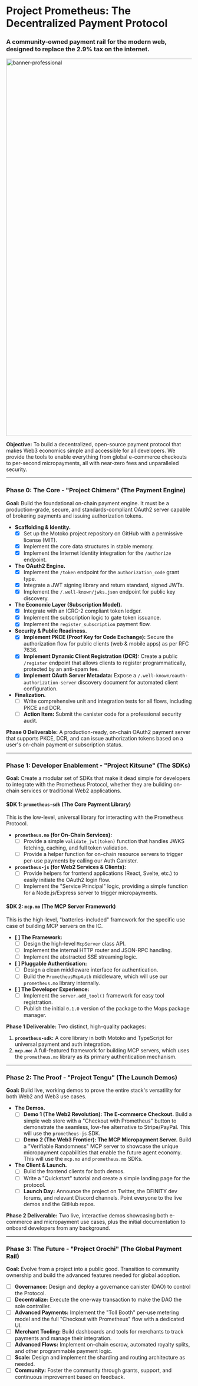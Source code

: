 # Project Prometheus: The Decentralized Payment Protocol

### A community-owned payment rail for the modern web, designed to replace the 2.9% tax on the internet.

<img width="1536" height="1024" alt="banner-professional" src="https://github.com/user-attachments/assets/b1214338-c1e7-45d9-848b-d37f8983dfa2" />


**Objective:** To build a decentralized, open-source payment protocol that makes Web3 economics simple and accessible for all developers. We provide the tools to enable everything from global e-commerce checkouts to per-second micropayments, all with near-zero fees and unparalleled security.

---

### Phase 0: The Core - "Project Chimera" (The Payment Engine)

**Goal:** Build the foundational on-chain payment engine. It must be a production-grade, secure, and standards-compliant OAuth2 server capable of brokering payments and issuing authorization tokens.

*   **Scaffolding & Identity.**
    *   [x] Set up the Motoko project repository on GitHub with a permissive license (MIT).
    *   [x] Implement the core data structures in stable memory.
    *   [x] Implement the Internet Identity integration for the `/authorize` endpoint.

*   **The OAuth2 Engine.**
    *   [x] Implement the `/token` endpoint for the `authorization_code` grant type.
    *   [x] Integrate a JWT signing library and return standard, signed JWTs.
    *   [x] Implement the `/.well-known/jwks.json` endpoint for public key discovery.

*   **The Economic Layer (Subscription Model).**
    *   [x] Integrate with an ICRC-2 compliant token ledger.
    *   [x] Implement the subscription logic to gate token issuance.
    *   [x] Implement the `register_subscription` payment flow.

*   **Security & Public Readiness.**
    *   [x] **Implement PKCE (Proof Key for Code Exchange):** Secure the authorization flow for public clients (web & mobile apps) as per RFC 7636.
    *   [x] **Implement Dynamic Client Registration (DCR):** Create a public `/register` endpoint that allows clients to register programmatically, protected by an anti-spam fee.
    *   [x] **Implement OAuth Server Metadata:** Expose a `/.well-known/oauth-authorization-server` discovery document for automated client configuration.

*   **Finalization.**
    *   [ ] Write comprehensive unit and integration tests for all flows, including PKCE and DCR.
    *   [ ] **Action Item:** Submit the canister code for a professional security audit.

**Phase 0 Deliverable:** A production-ready, on-chain OAuth2 payment server that supports PKCE, DCR, and can issue authorization tokens based on a user's on-chain payment or subscription status.

---

### Phase 1: Developer Enablement - "Project Kitsune" (The SDKs)

**Goal:** Create a modular set of SDKs that make it dead simple for developers to integrate with the Prometheus Protocol, whether they are building on-chain services or traditional Web2 applications.

#### SDK 1: `prometheus-sdk` (The Core Payment Library)
This is the low-level, universal library for interacting with the Prometheus Protocol.

*   **`prometheus.mo` (for On-Chain Services):**
    *   [ ] Provide a simple `validate_jwt(token)` function that handles JWKS fetching, caching, and full token validation.
    *   [ ] Provide a helper function for on-chain resource servers to trigger per-use payments by calling our Auth Canister.

*   **`prometheus-js` (for Web2 Services & Clients):**
    *   [ ] Provide helpers for frontend applications (React, Svelte, etc.) to easily initiate the OAuth2 login flow.
    *   [ ] Implement the "Service Principal" logic, providing a simple function for a Node.js/Express server to trigger micropayments.

#### SDK 2: `mcp.mo` (The MCP Server Framework)
This is the high-level, "batteries-included" framework for the specific use case of building MCP servers on the IC.

*   **[ ] The Framework:**
    *   [ ] Design the high-level `McpServer` class API.
    *   [ ] Implement the internal HTTP router and JSON-RPC handling.
    *   [ ] Implement the abstracted SSE streaming logic.
*   **[ ] Pluggable Authentication:**
    *   [ ] Design a clean middleware interface for authentication.
    *   [ ] Build the `PrometheusMcpAuth` middleware, which will use our `prometheus.mo` library internally.
*   **[ ] The Developer Experience:**
    *   [ ] Implement the `server.add_tool()` framework for easy tool registration.
    *   [ ] Publish the initial `0.1.0` version of the package to the Mops package manager.

**Phase 1 Deliverable:** Two distinct, high-quality packages:
1.  **`prometheus-sdk`:** A core library in both Motoko and TypeScript for universal payment and auth integration.
2.  **`mcp.mo`:** A full-featured framework for building MCP servers, which uses the `prometheus.mo` library as its primary authentication mechanism.

---

### Phase 2: The Proof - "Project Tengu" (The Launch Demos)

**Goal:** Build live, working demos to prove the entire stack's versatility for both Web2 and Web3 use cases.

*   **The Demos.**
    *   [ ] **Demo 1 (The Web2 Revolution): The E-commerce Checkout.** Build a simple web store with a "Checkout with Prometheus" button to demonstrate the seamless, low-fee alternative to Stripe/PayPal. This will use the `prometheus-js` SDK.
    *   [ ] **Demo 2 (The Web3 Frontier): The MCP Micropayment Server.** Build a "Verifiable Randomness" MCP server to showcase the unique micropayment capabilities that enable the future agent economy. This will use the `mcp.mo` and `prometheus.mo` SDKs.

*   **The Client & Launch.**
    *   [ ] Build the frontend clients for both demos.
    *   [ ] Write a "Quickstart" tutorial and create a simple landing page for the protocol.
    *   [ ] **Launch Day:** Announce the project on Twitter, the DFINITY dev forums, and relevant Discord channels. Point everyone to the live demos and the GitHub repos.

**Phase 2 Deliverable:** Two live, interactive demos showcasing both e-commerce and micropayment use cases, plus the initial documentation to onboard developers from any background.

---

### Phase 3: The Future - "Project Orochi" (The Global Payment Rail)

**Goal:** Evolve from a project into a public good. Transition to community ownership and build the advanced features needed for global adoption.

*   [ ] **Governance:** Design and deploy a governance canister (DAO) to control the Protocol.
*   [ ] **Decentralize:** Execute the one-way transaction to make the DAO the sole controller.
*   [ ] **Advanced Payments:** Implement the "Toll Booth" per-use metering model and the full "Checkout with Prometheus" flow with a dedicated UI.
*   [ ] **Merchant Tooling:** Build dashboards and tools for merchants to track payments and manage their integration.
*   [ ] **Advanced Flows:** Implement on-chain escrow, automated royalty splits, and other programmable payment logic.
*   [ ] **Scale:** Design and implement the sharding and routing architecture as needed.
*   [ ] **Community:** Foster the community through grants, support, and continuous improvement based on feedback.
